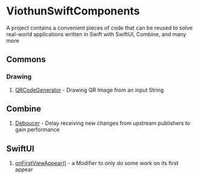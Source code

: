 # ViothunSwiftComponents
A project contains a convenient pieces of code that can be reused to solve real-world applications written in Swift with SwiftUI, Combine, and many more

## Commons
### Drawing
1. [QRCodeGenerator](/ViothunSwiftComponents/Commons/Drawing) - Drawing QR Image from an input String

## Combine
1. [Deboucer](/ViothunSwiftComponents/Combine/Debouncer.swift) - Delay receiving new changes from upstream publishers to gain performance


## SwiftUI
1. [onFirstViewAppear()](/ViothunSwiftComponents/SwiftUI/ViewModifiers/OnFirstAppearModifier.swift) - a Modifier to only do some work on its first appear

